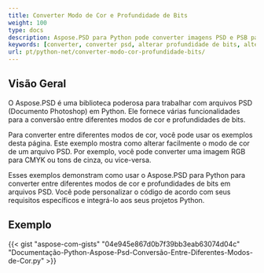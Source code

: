 ```yaml
---
title: Converter Modo de Cor e Profundidade de Bits
weight: 100
type: docs
description: Aspose.PSD para Python pode converter imagens PSD e PSB para outra Profundidade de Bits e Modo de Cor.
keywords: [converter, converter psd, alterar profundidade de bits, alterar modo de cor, converter psd para cmyk, profundidade de bits, conversão de modo de cor, psd api, python, exemplo de código]
url: pt/python-net/converter-modo-cor-profundidade-bits/
---
```


## **Visão Geral**
O Aspose.PSD é uma biblioteca poderosa para trabalhar com arquivos PSD (Documento Photoshop) em Python. Ele fornece várias funcionalidades para a conversão entre diferentes modos de cor e profundidades de bits.

Para converter entre diferentes modos de cor, você pode usar os exemplos desta página. Este exemplo mostra como alterar facilmente o modo de cor de um arquivo PSD. Por exemplo, você pode converter uma imagem RGB para CMYK ou tons de cinza, ou vice-versa.

Esses exemplos demonstram como usar o Aspose.PSD para Python para converter entre diferentes modos de cor e profundidades de bits em arquivos PSD. Você pode personalizar o código de acordo com seus requisitos específicos e integrá-lo aos seus projetos Python.

## **Exemplo**
{{< gist "aspose-com-gists" "04e945e867d0b7f39bb3eab63074d04c" "Documentação-Python-Aspose-Psd-Conversão-Entre-Diferentes-Modos-de-Cor.py" >}}
